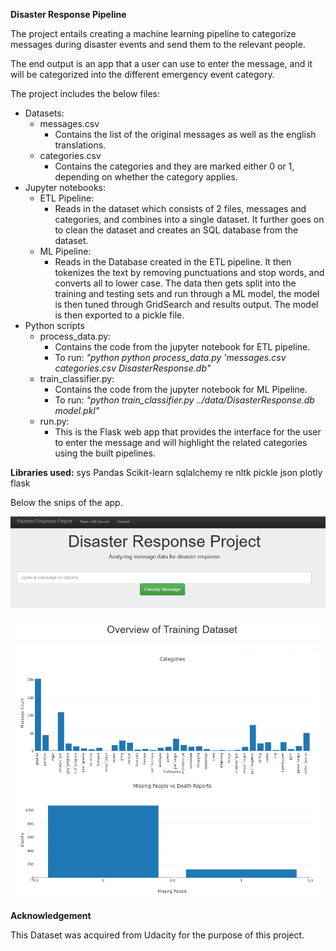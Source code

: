 **Disaster Response Pipeline**

The project entails creating a machine learning pipeline to categorize messages during disaster events and send them to
the relevant people.

The end output is an app that a user can use to enter the message, and it will be categorized into the different emergency
event category.

The project includes the below files:

- Datasets:
  - messages.csv
    - Contains the list of the original messages as well as the english translations.
  - categories.csv
    - Contains the categories and they are marked either 0 or 1, depending on whether the category applies.
- Jupyter notebooks:
  - ETL Pipeline:
    - Reads in the dataset which consists of 2 files, messages and categories, and combines into a single
    dataset. It further goes on to clean the dataset and creates an SQL database from the dataset.
  - ML Pipeline:
    - Reads in the Database created in the ETL pipeline. It then tokenizes the text by removing punctuations and stop words,
      and converts all to lower case. The data then gets split into the training and testing sets and run through a ML model,
      the model is then tuned through GridSearch and results output. The model is then exported to a pickle file.
- Python scripts
  - process_data.py:
    - Contains the code from the jupyter notebook for ETL pipeline.
    - To run: _"python python process_data.py 'messages.csv categories.csv DisasterResponse.db"_
  - train_classifier.py:
    - Contains the code from the jupyter notebook for ML Pipeline.
    - To run: _"python train_classifier.py ../data/DisasterResponse.db model.pkl"_
  - run.py:
    - This is the Flask web app that provides the interface for the user to enter the message and will highlight the 
      related categories using the built 
      pipelines.

**Libraries used:**
sys
Pandas
Scikit-learn
sqlalchemy
re
nltk
pickle
json
plotly
flask

Below the snips of the app.

![img.png](img.png)

![img_1.png](img_1.png)


**Acknowledgement**

This Dataset was acquired from Udacity for the purpose of this project.

